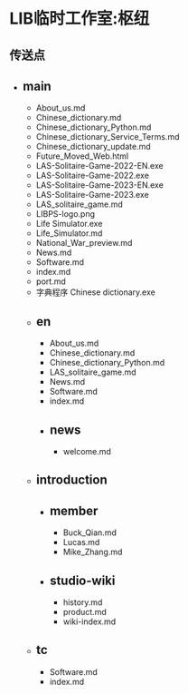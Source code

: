# LIB临时工作室:枢纽

## 传送点

- main
  - 
  - About_us.md
  - Chinese_dictionary.md
  - Chinese_dictionary_Python.md
  - Chinese_dictionary_Service_Terms.md
  - Chinese_dictionary_update.md
  - Future_Moved_Web.html
  - LAS-Solitaire-Game-2022-EN.exe
  - LAS-Solitaire-Game-2022.exe
  - LAS-Solitaire-Game-2023-EN.exe
  - LAS-Solitaire-Game-2023.exe
  - LAS_solitaire_game.md
  - LIBPS-logo.png
  - Life Simulator.exe
  - Life_Simulator.md
  - National_War_preview.md
  - News.md
  - Software.md
  - index.md
  - port.md
  - 字典程序 Chinese dictionary.exe
  - en
    - 
    - About_us.md
    - Chinese_dictionary.md
    - Chinese_dictionary_Python.md
    - LAS_solitaire_game.md
    - News.md
    - Software.md
    - index.md
    - news
      - 
      - welcome.md
  - introduction
    - 
    - member
      - 
      - Buck_Qian.md
      - Lucas.md
      - Mike_Zhang.md
    - studio-wiki
      - 
      - history.md
      - product.md
      - wiki-index.md
  - tc
    - 
    - Software.md
    - index.md
